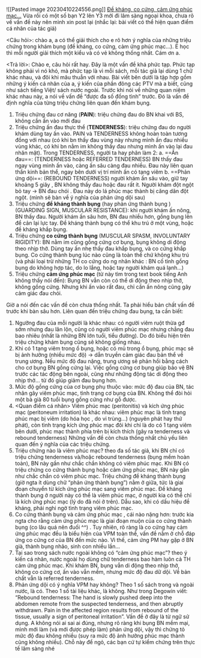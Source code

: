![[Pasted image 20230410224556.png]]
[Đề kháng, co cứng, cảm ứng phúc mạc...](https://www.facebook.com/bmngoaidhyd/photos/a.1767832270140293/1856450287945157/)
Vừa rồi có một số bạn Y2 lên Y3 mới đi lâm sàng ngoại khoa, chưa rõ về vấn đề này nên mình xin post lại (nhắc lại: bài viết có thể hiện quan điểm cá nhân của tác giả)

<Câu hỏi>: chào a, a có thể giải thích cho e rõ hơn ý nghĩa của những triệu chứng trong khám bụng (đề kháng, co cứng, cảm ứng phúc mạc...). E học thì mỗi người giải thích một kiểu và có vẻ không thống nhất. Cám ơn a.

<Trả lời>: Chào e, câu hỏi rất hay. Đây là một vấn đề khá phức tạp.
Phức tạp không phải vì nó khó, mà phức tạp là vì mỗi sách, mỗi tác giả lại dùng 1 chữ khác nhau, và đôi khi mâu thuẫn với nhau. Bài viết bên dưới là tập hợp gồm những ý kiến cá nhân của a, ý kiến của phần đông các PTV mà a biết, cũng như sách tiếng Việt/ sách nước ngoài.
Trước khi nói về những quan niệm khác nhau này, a nói về vấn đề “được đa số đồng tình” trước. Đó là vấn đề định nghĩa của từng triệu chứng liên quan đến khám bụng.
1. Triệu chứng đau cơ năng (**PAIN**): triệu chứng đau do BN khai với BS, không cần ấn vào mới đau
2. Triệu chứng ấn đau thực thể (**TENDERNESS**): triệu chứng đau do người khám dùng tay ấn vào. PAIN và TENDERNESS không hoàn toàn tương đồng với nhau (có khi bn thấy đau vùng này nhưng mình ấn đau nhiều vùng khác, có khi bn nằm im không thấy đau nhưng mình ấn vào lại đau nhăn mặt). Trong TENDERNESS, người ta hay phân làm 2:
	a. ==Ấn đau==: (TENDERNESS hoặc REFERRED TENDERNESS) BN thấy đau ngay vùng mình ấn vào, càng ấn sâu càng đau nhiều. Đau này liên quan thần kinh bản thể, ngay bên dưới vị trí mình ấn có tạng viêm
	b. ==Phản ứng dội==: (REBOUND TENDERNESS) người khám ấn sâu vào, giữ tay khoảng 5 giây , BN không thấy đau hoặc đau rất ít. Người khám đột ngột bỏ tay → BN đau chói . Đau này do lá phúc mạc thành bị căng dãn đột ngột. (mình sẽ bàn về ý nghĩa của phản ứng dội sau)
3. Triệu chứng **đề kháng thành bụng** (hay phản ứng thành bụng ) (GUARDING SIGN, MUSCULAR RESISTANCE): khi người khám ấn nông, BN thấy đau. Người khám ấn sâu hơn, BN đau nhiều hơn, gồng bụng lên để cản lại lực tay. Đề kháng thành bụng có thể khu trú ở một vùng, hoặc đề kháng khắp bụng.
4. Triệu chứng **co cứng thành bụng** (MUSCULAR SPASM, INVOLUNTARY RIGIDITY): BN nằm im cũng gồng cứng cơ bụng, bụng không di động theo nhịp thở. Dùng tay ấn nhẹ thấy đau khắp bụng, và co cứng khắp bụng. Co cứng thành bụng lúc nào cũng là toàn thể chứ không khu trú (và phải loại trừ những TH co cứng do ng nhân khác : BN cố tình gồng bụng do không hợp tác, do lo lắng, hoặc tay người khám quá lạnh…)
5. Triệu chứng **cảm ứng phúc mạc** (từ này tìm trong text book tiếng Anh không thấy nói đến): Bụng BN vẫn còn có thể di động theo nhịp thở, không gồng cứng. Nhưng khi ấn vào rất đau, chỉ cần ấn nông cũng gây cảm giác đau chói.

Giờ a nói đến các vấn đề còn chưa thống nhất. Ta phải hiểu bản chất vấn đề trước khi bàn sâu hơn. Liên quan đến triệu chứng đau bụng, ta cần biết:
1. Ngưỡng đau của mỗi người là khác nhau: có người viêm ruột thừa gđ sớm nhưng đau lăn lộn, cũng có người viêm phúc mạc nhưng chẳng đau bao nhiêu (nhất là những BN lớn tuổi, tiểu đường). Do đó biểu hiện trên triệu chứng khám bụng cũng sẽ không giống nhau.
2. Khi có 1 tạng viêm trong ổ bụng, hoặc có mủ trong ổ bụng, phúc mạc sẽ bị ảnh hưởng (nhiều mức độ) → dẫn truyền cảm giác đau bản thể về trung ương. Nếu mức độ đau nặng, trung ương sẽ phản hồi bằng cách cho cơ bụng BN gồng cứng lại. Việc gồng cứng cơ bụng giúp bảo vệ BN trước các tác động bên ngoài, cũng như những động tác di động theo nhịp thở… từ đó giúp giảm đau bụng hơn.
3. Mức độ gồng cứng của cơ bụng phụ thuộc vào: mức độ đau của BN, tác nhân gây viêm phúc mạc, tình trạng cơ bụng của BN. Không thể đòi hỏi một bà già 80 tuổi bụng gồng cứng như gỗ được.
4. <Quan điểm cá nhân> Viêm phúc mạc (peritonitis) và kích ứng phúc mạc (peritoneum irritation) là khác nhau: viêm phúc mạc là tình trạng phúc mạc bị viêm (do hóa học , do vi trùng…) (nguyên phát hay thứ phát), còn tình trạng kích ứng phúc mạc đôi khi chỉ là do có 1 tạng viêm bên dưới, phúc mạc thành phía trên bị kích thích (gây ra tenderness và rebound tenderness)
Những vấn đề còn chưa thống nhất chủ yếu liên quan đến ý nghĩa của các triệu chứng.
1. Triệu chứng nào là viêm phúc mạc? theo đa số tác giả, khi BN chỉ có triệu chứng tenderness và/hoặc rebound tenderness (bụng mềm hoàn toàn), BN này gần như chắc chắn không có viêm phúc mạc. Khi BN có triệu chứng co cứng thành bụng hoặc cảm ứng phúc mạc, BN này gần như chắc chắn có viêm phúc mạc. Triệu chứng đề kháng thành bụng (giờ ngta ít dùng chữ “phản ứng thành bụng”) nằm ở giữa, tức là giai đoạn chuyển từ kích ứng phúc mạc sang viêm phúc mạc. Đề kháng thành bụng ở người này có thể là viêm phúc mạc, ở người kia có thể chỉ là kích ứng phúc mạc (lý do đã nói ở trên). Dẫu sao, khi có dấu hiệu đề kháng, phải nghi ngờ tình trạng viêm phúc mạc.
2. Co cứng thành bụng và cảm ứng phúc mạc , cái nào nặng hơn: trước kia ngta cho rằng cảm ứng phúc mạc là giai đoạn muộn của co cứng thành bụng (co lâu quá nên đuối ^^) . Tuy nhiên, rõ ràng là co cứng hay cảm ứng phúc mạc đều là biểu hiện của VPM toàn thể, vấn đề nằm ở chỗ đáp ứng co cứng cơ của BN đến mức nào. Vì thế, cảm ứng PM hay gặp ở BN già, thành bụng nhão, sinh con nhiều lần…
3. Tại sao trong sách nước ngoài không có “cảm ứng phúc mạc”? theo ý kiến cá nhân, nước ngoài họ dùng chữ tenderness bao hàm luôn cả TH cảm ứng phúc mạc. Khi khám BN, bụng vẫn di động theo nhịp thở, không co cứng cơ, ấn vào vẫn mềm, nhưng mức độ đau dữ dội. Về bản chất vẫn là referred tenderness.
4. Phản ứng dội có ý nghĩa VPM hay không? Theo 1 số sách trong và ngoài nước, là có. Theo 1 số tài liệu khác, là không. Như trong Degowin viết: “Rebound tenderness: The hand is slowly pushed deep into the abdomen remote from the suspected tenderness, and then abruptly withdrawn. Pain in the affected region results from rebound of the tissue, usually a sign of peritoneal irritation”. Vấn đề ở đây là từ ngữ sử dụng. A không nói ai sai ai đúng, nhưng rõ ràng khi bụng BN mềm mại, mình mới làm (và mới được phép làm) phản ứng dội, vậy thì chứng tỏ mức độ đau không nhiều (suy ra mức độ ảnh hưởng phúc mạc thành cũng không nhiều). Chỗ này để ngỏ, các bạn cứ tự kiểm chứng trên thực tế lâm sàng nhé